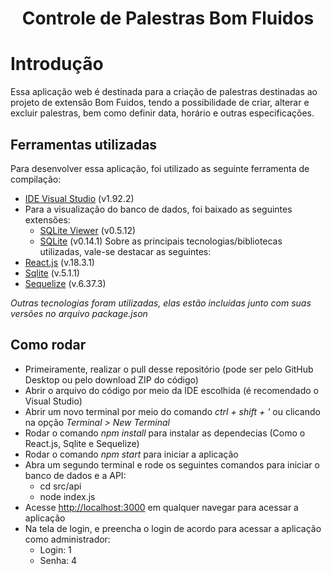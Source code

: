 <h1 align="center"> Controle de Palestras Bom Fluidos </h1>

# Introdução
Essa aplicação web é destinada para a criação de palestras destinadas ao projeto de extensão Bom Fuidos, tendo a possibilidade de criar, alterar e excluir palestras, bem como definir data, horário e outras especificações.
## Ferramentas utilizadas
Para desenvolver essa aplicação, foi utilizado as seguinte ferramenta de compilação:
- [IDE Visual Studio](https://code.visualstudio.com) (v1.92.2)
- Para a visualização do banco de dados, foi baixado as seguintes extensões:
  - [SQLite Viewer](https://marketplace.visualstudio.com/items?itemName=qwtel.sqlite-viewer) (v0.5.12)
  - [SQLite](https://marketplace.visualstudio.com/items?itemName=alexcvzz.vscode-sqlite) (v0.14.1)
Sobre as principais tecnologias/bibliotecas utilizadas, vale-se destacar as seguintes:
- [React.js](https://react.dev) (v.18.3.1)
- [Sqlite](https://www.sqlite.org) (v.5.1.1)
- [Sequelize](https://sequelize.org) (v.6.37.3)

*Outras tecnologias foram utilizadas, elas estão incluidas junto com suas versões no arquivo package.json*

## Como rodar
- Primeiramente, realizar o pull desse repositório (pode ser pelo GitHub Desktop ou pelo download ZIP do código)
- Abrir o arquivo do código por meio da IDE escolhida (é recomendado o Visual Studio)
- Abrir um novo terminal por meio do comando *ctrl + shift + '* ou clicando na opção *Terminal > New Terminal*
- Rodar o comando *npm install* para instalar as dependecias (Como o React.js, Sqlite e Sequelize)
- Rodar o comando *npm start* para iniciar a aplicação
- Abra um segundo terminal e rode os seguintes comandos para iniciar o banco de dados e a API:
  - cd src/api
  - node index.js
- Acesse [http://localhost:3000](http://localhost:3000) em qualquer navegar para acessar a aplicação
- Na tela de login, e preencha o login de acordo para acessar a aplicação como administrador:
  - Login: 1
  - Senha: 4
